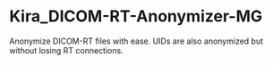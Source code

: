# Kira_DICOM-RT-Anonymizer-MG
Anonymize DICOM-RT files with ease. UIDs are also anonymized but without losing RT connections.

